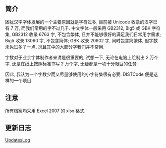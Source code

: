 ## 简介 ##

困扰汉字字体发展的一个主要原因就是字符过多, 目前被 Unicode 收录的汉字已有 7 万, 而我们常用的字不过几千. 中文字体一般采用 GB2312, Big5 或 GBK 字符集, GB2312 收录 6763 字, 不包含繁体, 且并不能够很好的满足我们日常用字需求; Big5 收录 13060 字, 不包含简体; GBK 收录 20902 字, 同时包含简繁体, 但字数未免过多了一点, 况且其中的大部分字我们并不常用.

字数对于业余字体制作者来讲是很重要的, 试想一下, 无论在电脑上绘制出 2 万个字, 还是在纸上按照标准书写 2 万个字, 无疑都是一项十分艰巨的任务.

因此, 我认为一个字数少而又尽量够使用的小字符集很有必要. DISTCode 便是这样的一个项目.

## 注意 ##

所有档案均采用 Excel 2007 的 xlsx 格式.

## 更新日志 ##

[UpdatesLog](http://code.google.com/p/distcode/wiki/UpdatesLog)